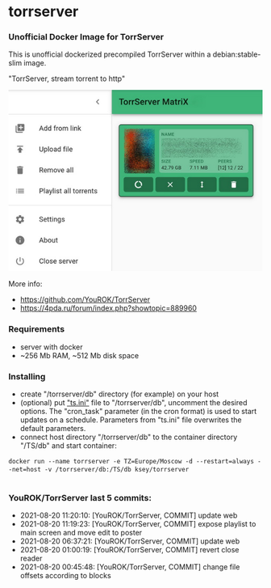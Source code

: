 # torrserver
### Unofficial Docker Image for TorrServer

This is unofficial dockerized precompiled TorrServer within a debian:stable-slim image.

"TorrServer, stream torrent to http"

![TorrServer](https://raw.githubusercontent.com/MrKsey/torrserver/master/ts.jpg)

More info:
- https://github.com/YouROK/TorrServer
- https://4pda.ru/forum/index.php?showtopic=889960

### Requirements

* server with docker
* ~256 Mb RAM, ~512 Mb disk space 

### Installing

- сreate "/torrserver/db" directory (for example) on your host
- (optional) put ["ts.ini"](https://raw.githubusercontent.com/MrKsey/torrserver/master/ts.ini) file to "/torrserver/db", uncomment the desired options. The "cron_task" parameter (in the cron format) is used to start updates on a schedule. Parameters from "ts.ini" file overwrites the default parameters.
- connect host directory "/torrserver/db" to the container directory "/TS/db" and start container:
```
docker run --name torrserver -e TZ=Europe/Moscow -d --restart=always --net=host -v /torrserver/db:/TS/db ksey/torrserver
```





















































































































































































































































# #
### YouROK/TorrServer last 5 commits:
* 2021-08-20 11:20:10: [YouROK/TorrServer, COMMIT] update web
* 2021-08-20 11:19:23: [YouROK/TorrServer, COMMIT] expose playlist to main screen and move edit to poster
* 2021-08-20 06:37:21: [YouROK/TorrServer, COMMIT] update web
* 2021-08-20 01:00:19: [YouROK/TorrServer, COMMIT] revert close reader
* 2021-08-20 00:45:48: [YouROK/TorrServer, COMMIT] change file offsets according to blocks
